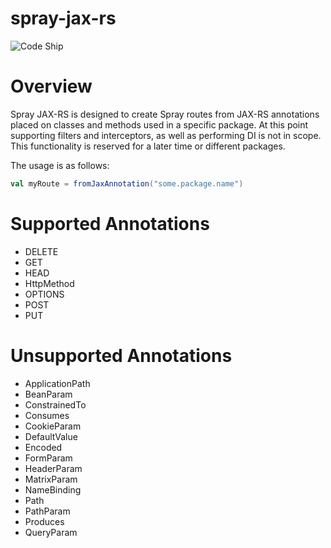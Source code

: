 spray-jax-rs
============
![Code Ship](https://codeship.com/projects/98035900-81fb-0132-b737-2e1fa562aa85/status?branch=develop)

# Overview

Spray JAX-RS is designed to create Spray routes from JAX-RS annotations placed on classes and methods used in a specific package.
At this point supporting filters and interceptors, as well as performing DI is not in scope. This functionality is reserved for
a later time or different packages.

The usage is as follows:

````scala
val myRoute = fromJaxAnnotation("some.package.name")
````


# Supported Annotations

* DELETE
* GET
* HEAD
* HttpMethod
* OPTIONS
* POST
* PUT


# Unsupported Annotations
* ApplicationPath
* BeanParam
* ConstrainedTo
* Consumes
* CookieParam
* DefaultValue
* Encoded
* FormParam
* HeaderParam
* MatrixParam
* NameBinding
* Path
* PathParam
* Produces
* QueryParam
